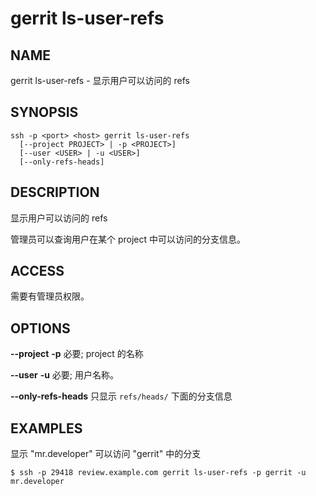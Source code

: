 # gerrit ls-user-refs

## NAME
gerrit ls-user-refs - 显示用户可以访问的 refs

## SYNOPSIS
```
ssh -p <port> <host> gerrit ls-user-refs
  [--project PROJECT> | -p <PROJECT>]
  [--user <USER> | -u <USER>]
  [--only-refs-heads]
```

## DESCRIPTION
显示用户可以访问的 refs

管理员可以查询用户在某个 project 中可以访问的分支信息。

## ACCESS
需要有管理员权限。

## OPTIONS
**--project**
**-p**
	必要; project 的名称

**--user**
**-u**
	必要; 用户名称。

**--only-refs-heads**
	只显示 `refs/heads/` 下面的分支信息

## EXAMPLES

显示 "mr.developer" 可以访问 "gerrit" 中的分支
```
$ ssh -p 29418 review.example.com gerrit ls-user-refs -p gerrit -u mr.developer
```

